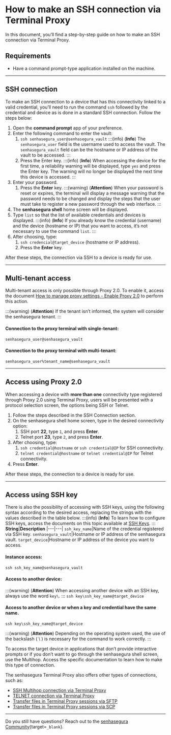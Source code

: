 # How to make an SSH connection via Terminal Proxy

In this document, you’ll find a step-by-step guide on how to make an SSH connection via Terminal Proxy.

## Requirements

* Have a command prompt-type application installed on the machine.

---

## SSH connection
To make an SSH connection to a device that has this connectivity linked to a valid credential, you’ll need to run the command `ssh` followed by the credential and device as is done in a standard SSH connection. Follow the steps below:

1. Open the **command prompt** app of your preference.
2. Enter the following command to enter the vault:
    1. `ssh senhasegura_user@senhasegura_vault`
        :::(info) (**Info**)
        The `senhasegura_user` field is the username used to access the vault. The `senhasegura_vault` field can be the hostname or IP address of the vault to be accessed.
        :::
    2. Press the Enter key.
    :::(info) (**Info**)
    When accessing the device for the first time, a reliability warning will be displayed, type `yes` and press the Enter key. The warning will no longer be displayed the next time this device is accessed.
    :::
6. Enter your password.
    1. Press the **Enter** key.
        :::(warning) (**Attention**)
        When your password is reset or expires, the terminal will display a message warning that the password needs to be changed and display the steps that the user must take to register a new password through the web interface.
        :::
7. The **senhasegura shell** home screen will be displayed.
8. Type `list` so that the list of available credentials and devices is displayed.
    :::(info) (**Info**)
    If you already know the credential (username) and the device (hostname or IP) that you want to access, it’s not necessary to use the command `list`.
    :::
9. After choosing, type:
    1. `ssh credencial@target_device` (hostname or IP address).
    2. Press the **Enter** key.

After these steps, the connection via SSH to a device is ready for use.

---
## Multi-tenant access
Multi-tenant access is only possible through Proxy 2.0. To enable it, access the document [How to manage proxy settings - Enable Proxy 2.0](/v3-33/docs/orbit-cli-how-to-manage-the-proxy-system-settings) to perform this action.

:::(warning) (**Attention**)
If the tenant isn’t informed, the system will consider the senhasegura tenant.
:::

#### Connection to the proxy terminal with single-tenant:
`senhasegura_user@senhasegura_vault`

#### Connection to the proxy terminal with multi-tenant:
`senhasegura_user%tenant_name@senhasegura_vault`

---
## Access using Proxy 2.0
When accessing a device with **more than one** connectivity type registered through Proxy 2.0 using Terminal Proxy, users will be presented with a protocol selection screen, the options being SSH or Telnet.

1. Follow the steps described in the SSH Connection section.
2. On the senhasegura shell home screen, type in the desired connectivity option:
    1. SSH port **22**, type `1`, and press **Enter**.
    2. Telnet port **23**, type `2`, and press **Enter**.
3. After choosing, type:
    1. `ssh credential@hostname` or `ssh credential@IP` for SSH connectivity.
    2. `telnet credential@hostname` or `telnet credential@IP` for Telnet connectivity.
4. Press **Enter**.

After these steps, the connection to a device is ready for use.

---
## Access using SSH key
There is also the possibility of accessing with SSH keys, using the following syntax according to the desired access, replacing the strings with the values ​​described in the table below.
:::(info) (**Info**)
To learn how to configure SSH keys, access the documents on this topic available at [SSH Keys](/v3-33/docs/pam-how-to-set-up-an-ssh-key).
:::
**String**|**Description**
|---|---|
`ssh_key_name`|Name of the credential registered via SSH key.
`senhasegura_vault`|Hostname or IP address of the senhasegura vault.
`target_device`|Hostname or IP address of the device you want to access.

#### Instance access:
`ssh ssh_key_name@senhasegura_vault`

#### Access to another device:
:::(warning) (**Attention**)
When accessing another device with an SSH key, always use the word `key\`.
:::
`ssh key\ssh_key_name@target_device`

#### Access to another device or when a key and credential have the same name.
`ssh key\ssh_key_name@target_device`

:::(warning) (**Attention**)
Depending on the operating system used, the use of the backslash ( \ ) is necessary for the command to work correctly.
:::

To access the target device in applications that don’t provide interactive prompts or if you don’t want to go through the senhasegura shell screen, use the Multihop. Access the specific documentation to learn how to make this type of connection.

The senhasegura Terminal Proxy also offers other types of connections, such as:

* [SSH Multihop connection via Terminal Proxy](/v3-33/docs/pam-session-how-to-make-an-ssh-multihop-connection-via-terminal-proxy)
* [TELNET connection via Terminal Proxy](/v3-33/docs/pam-session-how-to-make-a-telnet-connection-via-terminal-proxy)
* [Transfer files in Terminal Proxy sessions via SFTP](/v3-33/docs/pam-session-how-to-transfer-a-file-in-terminal-proxy-sessions-using-sftp)
* [Transfer files in Terminal Proxy sessions via SCP](/v3-33/docs/pam-session-how-to-transfer-a-file-in-terminal-proxy-sessions-using-scp)

---
Do you still have questions? Reach out to the [senhasegura Community](https://community.senhasegura.io/){target=`_blank`}.
